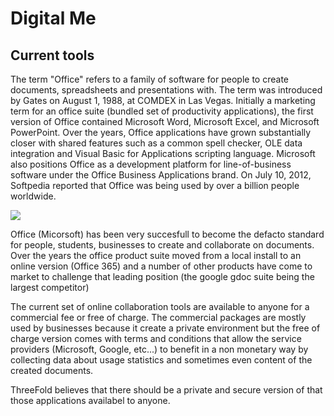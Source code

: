 # Digital Me

## Current tools

The term "Office" refers to a family of software for people to create documents, spreadsheets and presentations with. The term was introduced by Gates on August 1, 1988, at COMDEX in Las Vegas. Initially a marketing term for an office suite (bundled set of productivity applications), the first version of Office contained Microsoft Word, Microsoft Excel, and Microsoft PowerPoint. Over the years, Office applications have grown substantially closer with shared features such as a common spell checker, OLE data integration and Visual Basic for Applications scripting language. Microsoft also positions Office as a development platform for line-of-business software under the Office Business Applications brand. On July 10, 2012, Softpedia reported that Office was being used by over a billion people worldwide.

![](./img/office_word.png)

Office (Micorsoft) has been very succesfull to become the defacto standard for people, students, businesses to create and collaborate on documents.  Over the years the office product suite moved from a local install to an online version (Office 365) and a number of other products have come to market to challenge that leading position (the google gdoc suite being the largest competitor)

The current set of online collaboration tools are available to anyone for a commercial fee or  free of charge.  The commercial packages are mostly used by businesses because it create a private environment but the free of charge version comes with terms and conditions that allow the service providers (Microsoft, Google, etc...) to benefit in a non monetary way by collecting data about usage  statistics and sometimes even content of the created documents.

ThreeFold believes that there should be a private and secure version of that those applications availabel to anyone.